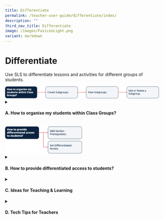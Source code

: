 ```yaml
---
title: Differentiate
permalink: /teacher-user-guide/differentiate/index/
description: ""
third_nav_title: Differentiate
image: /images/FaviconLight.png
variant: markdown
---
```

<h1>Differentiate</h1>
<p>Use SLS to differentiate lessons and activities for different groups of students.</p>
<img alt="Differentiate" src="/images/2Teacher/Flow-Differentiate1.svg">
<details>
 <summary><h4>A. How to organise my students within Class Groups?</h4></summary>
<ul>
    <li><a target="_blank" href="/teacher-user-guide/differentiate/create-subgroups/">(A1) Create Subgroups</a></li>
    <li><a target="_blank" href="/teacher-user-guide/differentiate/view-subgroups/">(A2) View Subgroups</a></li>
    <li><a target="_blank" href="/teacher-user-guide/differentiate/edit-and-delete-a-subgroup/">(A3) Edit &amp; Delete a Subgroup</a></li>
  </ul>
</details>
<br>
<img alt="Differentiate" style="width: 50%;" src="/images/2Teacher/Flow-Differentiate2.svg">
<details>
 <summary><h4>B. How to provide differentiated access to students?</h4></summary>
<ul>
<li><a target="_blank" href="/teacher-user-guide/differentiate/add-section-prerequisites/">(B1,i) Add Section Prerequisites</a></li>
<li><a target="_blank" href="/teacher-user-guide/differentiate/set-differentiated-access/">(B1,ii) Set Differentiated Access</a></li>
</ul>
</details>
<details>
<summary><h4>C. Ideas for Teaching &amp; Learning</h4></summary>
<ul>
<li><a target="_blank" href="/teachers/sls-superhero-quiz/differentiate-learning-lessons-and-activities/">(C1,i) Differentiate Learning Lessons and Activities</a></li>
<li><a target="_blank" href="http://for.edu.sg/EVS">(C1,ii) Eliciting Voices of Students with Diverse Learning Needs</a></li>
</ul>
</details>
<details>
<summary>
<h4>D. Tech Tips for Teachers</h4>
</summary>
<ol>
<li><p><strong>Must students link their iCON accounts with SLS?</strong></p>
<p> SLS will work with any Google account. However, we recommend students link their student iCON accounts to ensure seamless learning.</p>
</li>
</ol>
</details>